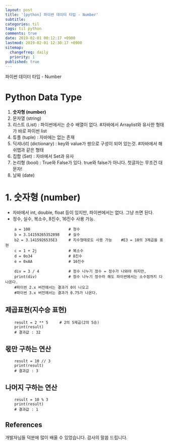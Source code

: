 ```yaml
---
layout: post
title: '[python] 파이썬 데이터 타입 - Number'
subtitle: 
categories: til
tags: til python
comments: true
date: 2019-02-01 00:12:17 +0900
lastmod: 2019-02-01 12:30:17 +0900
sitemap:
  changefreq: daily
  priority: 1
published: true
---
```


파이썬 데이터 타입 - Number<br />


# Python Data Type
1. **숫자형 (number)**
2. 문자열 (string)
3. 리스트 (List) : 파이썬에서는 순수 배열이 없다. #자바에서 Arraylist와 유사한 형태가 바로 파이썬 list
4. 튜플 (tuple) : 자바에는 없는 존재
5. 딕셔너리 (dictionary) : key와 value가 쌍으로 구성이 되어 있는것.  #자바에서 해쉬맵과 같은 형태
6. 집합 (Set) : 자바에서 Set과 유사
7. 논리형 (bool) : True와 False가 있다. true와 false가 아니다. 첫글자는 무조건 대문자!
8. 날짜 (date)



# 1. 숫자형 (number)
* 자바에서 int, double, float 등이 있지만, 파이썬에서는 없다. 그냥 쓰면 된다.
* 정수, 실수, 복소수, 8진수, 16진수 사용 가능.
```
    a = 100                 # 정수
    b = 3.14159265352898    # 실수
    b2 = 3.1415926535E3     # 지수형태로도 사용 가능    #E3 = 10의 3제곱을 표현
    c = 1 + 2j              # 복소수
    d = 0o34                # 8진수
    e = 0xAA                # 16진수

    div = 3 / 4             # 정수 나누기 정수 = 정수가 나와야 하지만,
    print(div)              # 정수 나누기 정수라 해도 파이썬에서는 소수점까지 다 나온다.
    #파이썬 2.x 버전에서는 결과가 0이 나오고
    #파이썬 3.x 버전에서는 결과가 0.75가 나온다.
```

## 제곱표현(지수승 표현)
```
    result = 2 ** 5     # 2의 5제곱(2의 5승)
    print(result)
    # 결과값 : 32
```

## 몫만 구하는 연산
```
    result = 10 // 3
    print(result) 
    # 결과값 : 3
```
    
## 나머지 구하는 연산
```
    result = 10 % 3
    print(result)
    # 결과값 : 1
```





## References
개발자님들 덕분에 많이 배울 수 있었습니다. 감사의 말씀 드립니다.<br/>